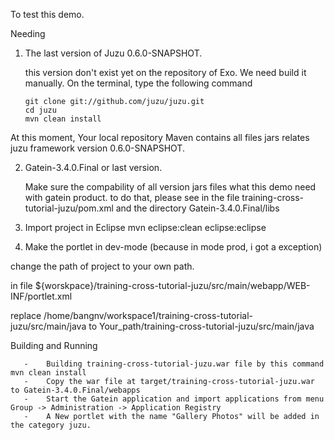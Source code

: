 To test this demo. 

Needing

1. The last version of Juzu 0.6.0-SNAPSHOT.
 
    this version don't exist yet on the repository of Exo. We need build it manually. On the terminal, type the 
following command 

       git clone git://github.com/juzu/juzu.git
       cd juzu
       mvn clean install 

At this moment, Your local repository Maven contains all files jars relates juzu framework  version 0.6.0-SNAPSHOT.

  
2. Gatein-3.4.0.Final or last version. 
    
    Make sure the compability of all version jars files what this demo need with gatein product. 
to do that, please see in  the file training-cross-tutorial-juzu/pom.xml and the directory Gatein-3.4.0.Final/libs

3. Import project in Eclipse 
    mvn eclipse:clean eclipse:eclipse

4. Make the portlet in dev-mode (because in mode prod,  i got a exception)
  
change the path of project to your own path.

in file ${worskpace}/training-cross-tutorial-juzu/src/main/webapp/WEB-INF/portlet.xml

replace /home/bangnv/workspace1/training-cross-tutorial-juzu/src/main/java to   Your_path/training-cross-tutorial-juzu/src/main/java


Building and Running
        
       -    Building training-cross-tutorial-juzu.war file by this command         mvn clean install 
       -    Copy the war file at target/training-cross-tutorial-juzu.war to Gatein-3.4.0.Final/webapps
       -    Start the Gatein application and import applications from menu Group -> Administration -> Application Registry
       -    A New portlet with the name "Gallery Photos" will be added in the category juzu.

         

       

